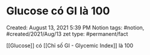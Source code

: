 # Glucose có GI là 100

Created: August 13, 2021 5:39 PM
Notion tags: #notion, #created/2021/Aug/13
zet type: #permanent/fact

[[Glucose]] có [[Chỉ số GI - Glycemic Index]] là 100